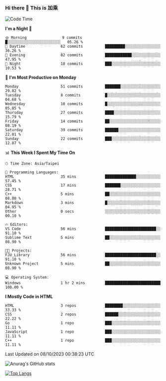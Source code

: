 ### Hi there 👋 This is 加乘



<!--START_SECTION:waka-->
![Code Time](http://img.shields.io/badge/Code%20Time-5%20hrs%2017%20mins-blue)

**I'm a Night 🦉** 

```text
🌞 Morning                9 commits           █░░░░░░░░░░░░░░░░░░░░░░░░   05.26 % 
🌆 Daytime                62 commits          █████████░░░░░░░░░░░░░░░░   36.26 % 
🌃 Evening                82 commits          ████████████░░░░░░░░░░░░░   47.95 % 
🌙 Night                  18 commits          ███░░░░░░░░░░░░░░░░░░░░░░   10.53 % 
```
📅 **I'm Most Productive on Monday** 

```text
Monday                   51 commits          ███████░░░░░░░░░░░░░░░░░░   29.82 % 
Tuesday                  8 commits           █░░░░░░░░░░░░░░░░░░░░░░░░   04.68 % 
Wednesday                10 commits          █░░░░░░░░░░░░░░░░░░░░░░░░   05.85 % 
Thursday                 27 commits          ████░░░░░░░░░░░░░░░░░░░░░   15.79 % 
Friday                   14 commits          ██░░░░░░░░░░░░░░░░░░░░░░░   08.19 % 
Saturday                 39 commits          ██████░░░░░░░░░░░░░░░░░░░   22.81 % 
Sunday                   22 commits          ███░░░░░░░░░░░░░░░░░░░░░░   12.87 % 
```


📊 **This Week I Spent My Time On** 

```text
🕑︎ Time Zone: Asia/Taipei

💬 Programming Languages: 
HTML                     35 mins             ██████████████░░░░░░░░░░░   57.45 % 
CSS                      17 mins             ███████░░░░░░░░░░░░░░░░░░   28.71 % 
C++                      5 mins              ██░░░░░░░░░░░░░░░░░░░░░░░   08.80 % 
Markdown                 3 mins              █░░░░░░░░░░░░░░░░░░░░░░░░   04.95 % 
Other                    0 secs              ░░░░░░░░░░░░░░░░░░░░░░░░░   00.10 % 

🔥 Editors: 
VS Code                  56 mins             ███████████████████████░░   91.10 % 
Sublime Text             5 mins              ██░░░░░░░░░░░░░░░░░░░░░░░   08.90 % 

🐱‍💻 Projects: 
FJU_Library              56 mins             ███████████████████████░░   91.10 % 
Unknown Project          5 mins              ██░░░░░░░░░░░░░░░░░░░░░░░   08.90 % 

💻 Operating System: 
Windows                  1 hr 2 mins         █████████████████████████   100.00 % 
```

**I Mostly Code in HTML** 

```text
HTML                     3 repos             ████████░░░░░░░░░░░░░░░░░   33.33 % 
CSS                      2 repos             ██████░░░░░░░░░░░░░░░░░░░   22.22 % 
Go                       1 repo              ███░░░░░░░░░░░░░░░░░░░░░░   11.11 % 
JavaScript               1 repo              ███░░░░░░░░░░░░░░░░░░░░░░   11.11 % 
C++                      1 repo              ███░░░░░░░░░░░░░░░░░░░░░░   11.11 % 
```




 Last Updated on 08/10/2023 00:38:23 UTC
<!--END_SECTION:waka-->


![Anurag's GitHub stats](https://github-readme-stats.vercel.app/api?username=40436michael&show_icons=true)

[![Top Langs](https://github-readme-stats.vercel.app/api/top-langs/?username=40436michael&layout=compact)](https://github.com/anuraghazra/github-readme-stats)



<!--
**40436michael/40436michael** is a ✨ _special_ ✨ repository because its `README.md` (this file) appears on your GitHub profile.

Here are some ideas to get you started:

- 🔭 I’m currently working on ...
- 🌱 I’m currently learning ...
- 👯 I’m looking to collaborate on ...
- 🤔 I’m looking for help with ...
- 💬 Ask me about ...
- 📫 How to reach me: ...
- 😄 Pronouns: ...
- ⚡ Fun fact: ...
-->
